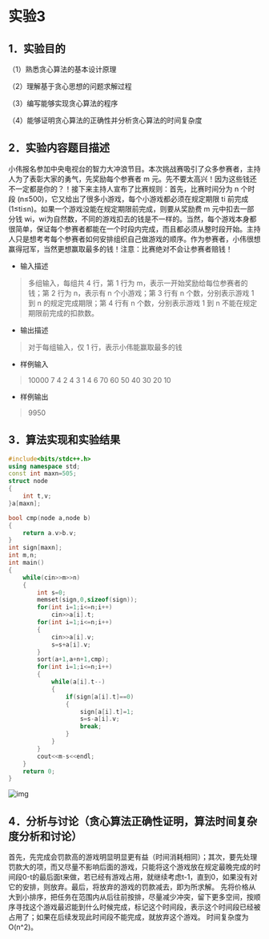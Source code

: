 # 实验3

## 1．实验目的

（1）熟悉贪心算法的基本设计原理

（2）理解基于贪心思想的问题求解过程

（3）编写能够实现贪心算法的程序

（4）能够证明贪心算法的正确性并分析贪心算法的时间复杂度

## 2．实验内容题目描述

小伟报名参加中央电视台的智力大冲浪节目。本次挑战赛吸引了众多参赛者，主持人为了表彰大家的勇气，先奖励每个参赛者 m 元。先不要太高兴！因为这些钱还不一定都是你的？！接下来主持人宣布了比赛规则：首先，比赛时间分为 n 个时段 (n≤500)，它又给出了很多小游戏，每个小游戏都必须在规定期限 ti 前完成 (1≤ti≤n)。如果一个游戏没能在规定期限前完成，则要从奖励费 m 元中扣去一部分钱 wi，wi为自然数，不同的游戏扣去的钱是不一样的。当然，每个游戏本身都很简单，保证每个参赛者都能在一个时段内完成，而且都必须从整时段开始。主持人只是想考考每个参赛者如何安排组织自己做游戏的顺序。作为参赛者，小伟很想赢得冠军，当然更想赢取最多的钱！注意：比赛绝对不会让参赛者赔钱！ 

- 输入描述

> 多组输入，每组共 4 行，第 1 行为 m，表示一开始奖励给每位参赛者的钱；第 2 行为 n，表示有 n 个小游戏；第 3 行有 n 个数，分别表示游戏 1 到 n 的规定完成期限；第 4 行有 n 个数，分别表示游戏 1 到 n 不能在规定期限前完成的扣款数。 

- 输出描述

>对于每组输入，仅 1 行，表示小伟能赢取最多的钱 

- 样例输入

> 10000
>7
>4 2 4 3 1 4 6
> 70 60 50 40 30 20 10 

- 样例输出

> 9950

## 3．算法实现和实验结果

```C++
#include<bits/stdc++.h>
using namespace std;
const int maxn=505;
struct node
{
    int t,v;    
}a[maxn];

bool cmp(node a,node b)
{
    return a.v>b.v;
}
int sign[maxn];
int m,n;
int main()
{
    while(cin>>m>>n)
    {
        int s=0;
        memset(sign,0,sizeof(sign));
        for(int i=1;i<=n;i++)
            cin>>a[i].t;
        for(int i=1;i<=n;i++)
        {
            cin>>a[i].v;
            s=s+a[i].v;
        }
        sort(a+1,a+n+1,cmp);
        for(int i=1;i<=n;i++)
        {
            while(a[i].t--)
            {
                if(sign[a[i].t]==0)
                {
                    sign[a[i].t]=1;
                    s=s-a[i].v;
                    break;
                }
            }
        }
        cout<<m-s<<endl;
    }
    return 0;
}
```

![img](https://p.ananas.chaoxing.com/star3/origin/4858819b4239031e956a6690cb5ac044.png) 

## 4．分析与讨论（贪心算法正确性证明，算法时间复杂度分析和讨论）

首先，先完成会罚款高的游戏明显明显更有益（时间消耗相同）；其次，要先处理罚款大的项，而又尽量不影响后面的游戏，只能将这个游戏放在规定最晚完成的时间段0-t的最后面t来做，若已经有游戏占用，就继续考虑t-1，直到0，如果没有对它的安排，则放弃。最后，将放弃的游戏的罚款减去，即为所求解。    先将价格从大到小排序，把任务在范围内从后往前按排，尽量减少冲突，留下更多空间，按顺序寻找这个游戏最迟能到什么时候完成，标记这个时间段，表示这个时间段已经被占用了；如果在后续发现此时间段不能完成，就放弃这个游戏。    时间复杂度为O(n^2)。 